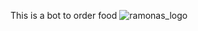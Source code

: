 This is a bot to order food
![ramonas_logo](https://scontent-qro1-1.xx.fbcdn.net/v/t39.30808-6/278143547_377693167697953_5630971752725355997_n.jpg?_nc_cat=104&ccb=1-7&_nc_sid=efb6e6&_nc_ohc=5HLJ0zUFfJkAX9xJnaZ&_nc_ht=scontent-qro1-1.xx&oh=00_AfCP3ak4cXgkOOFEhsQojxfAUGT16513bnx6lxjhA_MjAA&oe=65C627FF)
